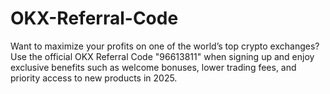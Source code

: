 # OKX-Referral-Code
Want to maximize your profits on one of the world’s top crypto exchanges? Use the official OKX Referral Code "96613811" when signing up and enjoy exclusive benefits such as welcome bonuses, lower trading fees, and priority access to new products in 2025.
